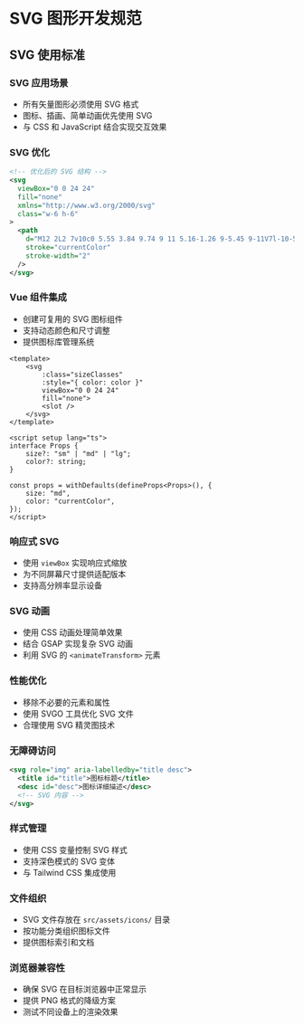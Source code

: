 # SVG 图形开发规范

## SVG 使用标准

### SVG 应用场景

- 所有矢量图形必须使用 SVG 格式
- 图标、插画、简单动画优先使用 SVG
- 与 CSS 和 JavaScript 结合实现交互效果

### SVG 优化

```xml
<!-- 优化后的 SVG 结构 -->
<svg
  viewBox="0 0 24 24"
  fill="none"
  xmlns="http://www.w3.org/2000/svg"
  class="w-6 h-6"
>
  <path
    d="M12 2L2 7v10c0 5.55 3.84 9.74 9 11 5.16-1.26 9-5.45 9-11V7l-10-5z"
    stroke="currentColor"
    stroke-width="2"
  />
</svg>
```

### Vue 组件集成

- 创建可复用的 SVG 图标组件
- 支持动态颜色和尺寸调整
- 提供图标库管理系统

```vue
<template>
    <svg
        :class="sizeClasses"
        :style="{ color: color }"
        viewBox="0 0 24 24"
        fill="none">
        <slot />
    </svg>
</template>

<script setup lang="ts">
interface Props {
    size?: "sm" | "md" | "lg";
    color?: string;
}

const props = withDefaults(defineProps<Props>(), {
    size: "md",
    color: "currentColor",
});
</script>
```

### 响应式 SVG

- 使用 `viewBox` 实现响应式缩放
- 为不同屏幕尺寸提供适配版本
- 支持高分辨率显示设备

### SVG 动画

- 使用 CSS 动画处理简单效果
- 结合 GSAP 实现复杂 SVG 动画
- 利用 SVG 的 `<animateTransform>` 元素

### 性能优化

- 移除不必要的元素和属性
- 使用 SVGO 工具优化 SVG 文件
- 合理使用 SVG 精灵图技术

### 无障碍访问

```xml
<svg role="img" aria-labelledby="title desc">
  <title id="title">图标标题</title>
  <desc id="desc">图标详细描述</desc>
  <!-- SVG 内容 -->
</svg>
```

### 样式管理

- 使用 CSS 变量控制 SVG 样式
- 支持深色模式的 SVG 变体
- 与 Tailwind CSS 集成使用

### 文件组织

- SVG 文件存放在 `src/assets/icons/` 目录
- 按功能分类组织图标文件
- 提供图标索引和文档

### 浏览器兼容性

- 确保 SVG 在目标浏览器中正常显示
- 提供 PNG 格式的降级方案
- 测试不同设备上的渲染效果
